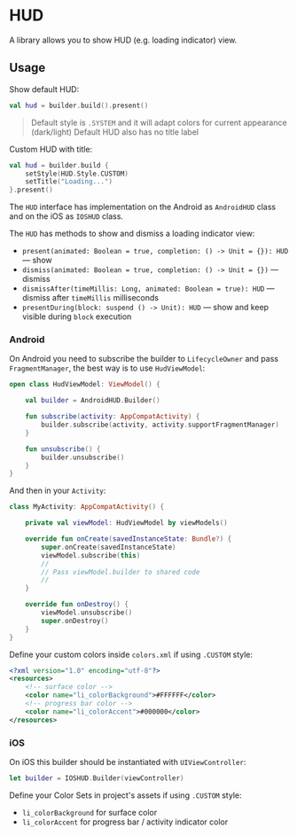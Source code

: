 # HUD

A library allows you to show HUD (e.g. loading indicator) view.

## Usage

Show default HUD:

```kotlin
val hud = builder.build().present()
```

> Default style is `.SYSTEM` and it will adapt colors for current appearance (dark/light)
> Default HUD also has no title label

Custom HUD with title:

```kotlin
val hud = builder.build {
    setStyle(HUD.Style.CUSTOM)
    setTitle("Loading...")
}.present()
```

The `HUD` interface has implementation on the Android as `AndroidHUD` class
and on the iOS as `IOSHUD` class.

The `HUD` has methods to show and dismiss a loading indicator view:
- `present(animated: Boolean = true, completion: () -> Unit = {}): HUD` — show
- `dismiss(animated: Boolean = true, completion: () -> Unit = {})` — dismiss
- `dismissAfter(timeMillis: Long, animated: Boolean = true): HUD` — dismiss after `timeMillis` milliseconds
- `presentDuring(block: suspend () -> Unit): HUD` — show and keep visible during `block` execution

### Android

On Android you need to subscribe the builder to `LifecycleOwner` and pass `FragmentManager`, the best way is to use `HudViewModel`:

```kotlin
open class HudViewModel: ViewModel() {

    val builder = AndroidHUD.Builder()

    fun subscribe(activity: AppCompatActivity) {
        builder.subscribe(activity, activity.supportFragmentManager)
    }

    fun unsubscribe() {
        builder.unsubscribe()
    }
}
```

And then in your `Activity`:

```kotlin
class MyActivity: AppCompatActivity() {

    private val viewModel: HudViewModel by viewModels()

    override fun onCreate(savedInstanceState: Bundle?) {
        super.onCreate(savedInstanceState)
        viewModel.subscribe(this)
        //
        // Pass viewModel.builder to shared code
        //
    }

    override fun onDestroy() {
        viewModel.unsubscribe()
        super.onDestroy()
    }
}
```

Define your custom colors inside `colors.xml` if using `.CUSTOM` style:

```xml
<?xml version="1.0" encoding="utf-8"?>
<resources>
    <!-- surface color -->
    <color name="li_colorBackground">#FFFFFF</color>
    <!-- progress bar color -->
    <color name="li_colorAccent">#000000</color>
</resources>
```

### iOS

On iOS this builder should be instantiated with `UIViewController`:

```swift
let builder = IOSHUD.Builder(viewController)
```

Define your Color Sets in project's assets if using `.CUSTOM` style:

- `li_colorBackground` for surface color
- `li_colorAccent` for progress bar / activity indicator color
